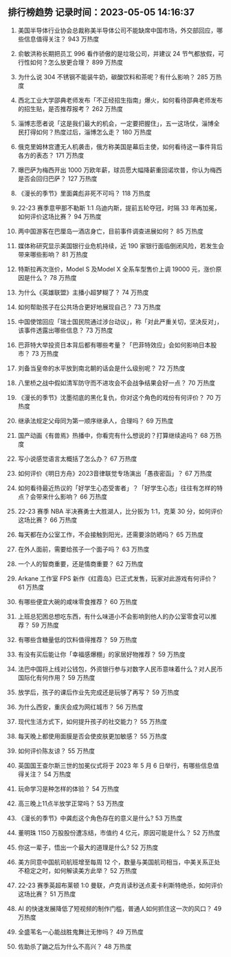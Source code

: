 
## 排行榜趋势 记录时间：2023-05-05 14:16:37
  
  1. 美国半导体行业协会总裁称美半导体公司不能缺席中国市场，外交部回应，哪些信息值得关注？ 943 万热度
    
  2. 俞敏洪称长期把员工 996 看作骄傲的是垃圾公司，并建议 24 节气都放假，可行性如何？怎么放更合理？ 899 万热度
    
  3. 为什么说 304 不锈钢不能装牛奶，碳酸饮料和茶呢？有什么影响？ 285 万热度
    
  4. 西北工业大学邵典老师发布「不正经招生指南」爆火，如何看待邵典老师发布的招生贴，是否推荐报考？ 262 万热度
    
  5. 淄博志愿者说「这是我们最大的机会，一定要把握住」，五一这场仗，淄博全民打得如何？热度过后，淄博怎么走？ 180 万热度
    
  6. 俄克里姆林宫遭无人机袭击，俄方称美国是幕后主使，如何看待这一事件背后各方的表态？ 171 万热度
    
  7. 曝巴萨为梅西开出 1000 万欧年薪，球员愿大幅降薪重回诺坎普，你认为梅西是否会回归巴萨？ 127 万热度
    
  8. 《漫长的季节》里面龚彪非死不可吗？ 118 万热度
    
  9. 22-23 赛季意甲那不勒斯 1:1 乌迪内斯，提前五轮夺冠，时隔 33 年再加冕，如何评价这场比赛？ 94 万热度
    
  10. 两中国游客在巴厘岛一酒店身亡，目前事件调查进展如何？ 85 万热度
    
  11. 媒体称研究显示美国银行业危机持续，近 190 家银行面临倒闭风险，若发生会带来哪些影响？ 81 万热度
    
  12. 特斯拉再次涨价，Model S 及Model X 全系车型售价上调 19000 元，涨价原因是什么？ 78 万热度
    
  13. 为什么《英雄联盟》主播小超梦糊了？ 74 万热度
    
  14. 如何帮助孩子在公共场合更好地展现自己？ 73 万热度
    
  15. 中国使馆回应「瑞士国民院通过涉台动议」，称「对此严重关切，坚决反对」，该事件透露出哪些信息？ 73 万热度
    
  16. 巴菲特大举投资日本背后都有哪些考量？「巴菲特效应」会如何影响日本股市？ 73 万热度
    
  17. 刘备当皇帝的水平放到南北朝的话会是什么级别呢？ 72 万热度
    
  18. 八里桥之战中假如清军防守而不进攻会不会战争结果会好一点？ 70 万热度
    
  19. 《漫长的季节》沈墨彻底的黑化复仇，你对这个角色的戏份有何评价？ 70 万热度
    
  20. 继承法规定父母同为第一顺序继承人，合理吗？ 69 万热度
    
  21. 国产动画《有兽焉》热播中，你看完有什么想说的？打算继续追吗？ 68 万热度
    
  22. 写小说感觉语言太概括了怎么办？ 67 万热度
    
  23. 如何评价《明日方舟》2023音律联觉专场演出「愚夜密函」？ 67 万热度
    
  24. 如何看待最近热议的「好学生心态受害者」？「好学生心态」往往有怎样的特点？会带来什么影响？ 66 万热度
    
  25. 22-23 赛季 NBA 半决赛勇士大胜湖人，比分扳为 1:1，克莱 30 分，如何评价这场比赛？ 66 万热度
    
  26. 每天都在办公室工作，不会接触到阳光，还需要涂防晒吗？ 65 万热度
    
  27. 在外人面前，需要给孩子一个面子吗？ 63 万热度
    
  28. 一个人的智商重要，还是情商重要？ 62 万热度
    
  29. Arkane 工作室 FPS 新作《红霞岛》已正式发售，玩家对此游戏有何评价？ 61 万热度
    
  30. 有哪些便宜大碗的咸味零食推荐？ 60 万热度
    
  31. 上班总犯困总想吃东西，有什么味道小不会影响到他人的办公室零食可以推荐？ 59 万热度
    
  32. 有哪些含糖量低的饮料值得推荐？ 59 万热度
    
  33. 有没有买后能让你「幸福感爆棚」的家居好物推荐？ 59 万热度
    
  34. 法巴中国将上线对公钱包，外资银行参与对数字人民币意味着什么？对人民币国际化有何作用？ 59 万热度
    
  35. 放学后，孩子的课后作业先完成还是玩够了再写？ 59 万热度
    
  36. 为什么西安，重庆会成为网红城市？ 56 万热度
    
  37. 现代生活方式下，如何提升孩子的社交能力？ 55 万热度
    
  38. 每天晚上都使用面膜是否会使皮肤更加敏感？ 55 万热度
    
  39. 如何评价陈友谅？ 55 万热度
    
  40. 英国国王查尔斯三世的加冕仪式将于 2023 年 5 月 6 日举行，有哪些信息值得关注？ 54 万热度
    
  41. 玩命学习是种怎样的体验？ 54 万热度
    
  42. 高三晚上11点半放学正常吗？ 53 万热度
    
  43. 《漫长的季节》中龚彪这个角色存在的意义是什么? 53 万热度
    
  44. 董明珠 1150 万股股份遭冻结，市值约 4 亿元，原因可能是什么？ 52 万热度
    
  45. 你这一辈子，悟出一个最大的道理是什么? 52 万热度
    
  46. 美方同意中国航司航班增至每周 12 个，数量与美国航司相当，中美关系正处不稳定之时，如何解读美方此举？ 52 万热度
    
  47. 22-23 赛季英超布莱顿 1:0 曼联，卢克肖读秒送点麦卡利斯特绝杀，如何评价这场比赛？ 51 万热度
    
  48. AI 的快速发展降低了短视频的制作门槛，普通人如何抓住这一次的风口？ 49 万热度
    
  49. 全盛苇名一心能战胜鬼舞辻无惨吗？ 49 万热度
    
  50. 佐助杀了鼬之后为什么不高兴？ 48 万热度
    